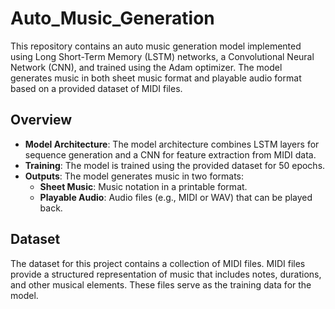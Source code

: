 # Auto_Music_Generation

This repository contains an auto music generation model implemented using Long Short-Term Memory (LSTM) networks, a Convolutional Neural Network (CNN), and trained using the Adam optimizer. The model generates music in both sheet music format and playable audio format based on a provided dataset of MIDI files.

## Overview

- **Model Architecture**: The model architecture combines LSTM layers for sequence generation and a CNN for feature extraction from MIDI data.
- **Training**: The model is trained using the provided dataset for 50 epochs.
- **Outputs**: The model generates music in two formats:
  - **Sheet Music**: Music notation in a printable format.
  - **Playable Audio**: Audio files (e.g., MIDI or WAV) that can be played back.

## Dataset

The dataset for this project contains a collection of MIDI files. MIDI files provide a structured representation of music that includes notes, durations, and other musical elements. These files serve as the training data for the model.
